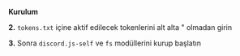 **Kurulum**

**2.** `tokens.txt` içine aktif edilecek tokenlerini alt alta " olmadan girin

**3.** Sonra `discord.js-self` ve `fs` modüllerini kurup başlatın
